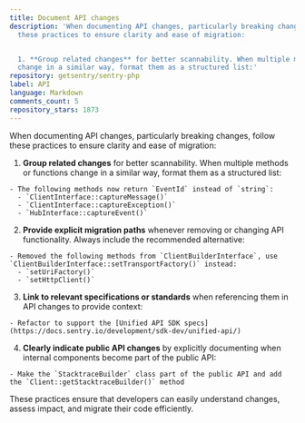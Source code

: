 ```yaml
---
title: Document API changes
description: 'When documenting API changes, particularly breaking changes, follow
  these practices to ensure clarity and ease of migration:


  1. **Group related changes** for better scannability. When multiple methods or functions
  change in a similar way, format them as a structured list:'
repository: getsentry/sentry-php
label: API
language: Markdown
comments_count: 5
repository_stars: 1873
---
```


When documenting API changes, particularly breaking changes, follow these practices to ensure clarity and ease of migration:

1. **Group related changes** for better scannability. When multiple methods or functions change in a similar way, format them as a structured list:
```
- The following methods now return `EventId` instead of `string`:
  - `ClientInterface::captureMessage()`
  - `ClientInterface::captureException()`
  - `HubInterface::captureEvent()`
```

2. **Provide explicit migration paths** whenever removing or changing API functionality. Always include the recommended alternative:
```
- Removed the following methods from `ClientBuilderInterface`, use `ClientBuilderInterface::setTransportFactory()` instead:
  - `setUriFactory()`
  - `setHttpClient()`
```

3. **Link to relevant specifications or standards** when referencing them in API changes to provide context:
```
- Refactor to support the [Unified API SDK specs](https://docs.sentry.io/development/sdk-dev/unified-api/)
```

4. **Clearly indicate public API changes** by explicitly documenting when internal components become part of the public API:
```
- Make the `StacktraceBuilder` class part of the public API and add the `Client::getStacktraceBuilder()` method
```

These practices ensure that developers can easily understand changes, assess impact, and migrate their code efficiently.